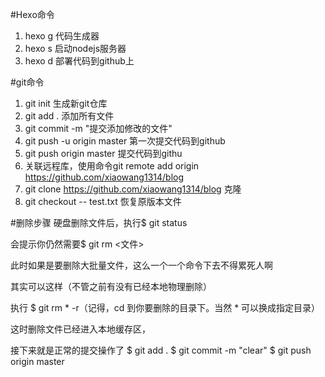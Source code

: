 #Hexo命令
1. hexo g  代码生成器
2. hexo s   启动nodejs服务器
3. hexo d  部署代码到github上


#git命令
1. git init 生成新git仓库
2. git add . 添加所有文件
3. git commit -m "提交添加修改的文件"
4. git push -u origin master 第一次提交代码到github
4. git push origin master 提交代码到githu
5. 关联远程库，使用命令git remote add origin https://github.com/xiaowang1314/blog
6. git clone https://github.com/xiaowang1314/blog 克隆
7. git checkout -- test.txt 恢复原版本文件

#删除步骤
硬盘删除文件后，执行$ git status

会提示你仍然需要$ git rm <文件>

此时如果是要删除大批量文件，这么一个一个命令下去不得累死人啊

其实可以这样（不管之前有没有已经本地物理删除）

执行 $ git rm * -r（记得，cd 到你要删除的目录下。当然 * 可以换成指定目录）

这时删除文件已经进入本地缓存区，

接下来就是正常的提交操作了
$ git add .
$ git commit -m "clear"
$ git push origin master